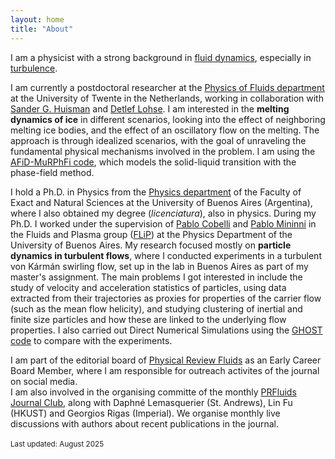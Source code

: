 ```yaml
---
layout: home
title: "About"
---
```


I am a physicist with a strong background in <ins>fluid dynamics</ins>, especially in <ins>turbulence</ins>.

I am currently a postdoctoral researcher at the [Physics of Fluids department](https://pof.tnw.utwente.nl/people/profile/1939) at the University of Twente in the Netherlands, working in collaboration with [Sander G. Huisman](https://shuisman.com/) and [Detlef Lohse](https://pof.tnw.utwente.nl/people/profile/3).
I am interested in the <b>melting dynamics of ice</b> in different scenarios, looking into the effect of neighboring melting ice bodies, and the effect of an oscillatory flow on the melting. The approach is through idealized scenarios, with the goal of unraveling the fundamental physical mechanisms involved in the problem. I am using the [AFiD-MuRPhFi code](https://chowland.github.io/AFiD-MuRPhFi/), which models the solid-liquid transition with the phase-field method. 

I hold a Ph.D. in Physics from the [Physics department](https://df.uba.ar) of the Faculty of Exact and Natural Sciences at the University of Buenos Aires (Argentina), where I also obtained my degree (<em>licenciatura</em>), also in physics.
During my Ph.D. I worked under the supervision of [Pablo Cobelli](http://users.df.uba.ar/cobelli/) and [Pablo Mininni](https://wp.df.uba.ar/mininni/) in the Fluids and Plasma group ([FLiP](http://wp.df.uba.ar/flip/)) at the Physics Department of the University of Buenos Aires.
My research focused mostly on <b>particle dynamics in turbulent flows</b>, where I conducted experiments in a turbulent von Kármán swirling flow, set up in the lab in Buenos Aires as part of my master's assignment.
The main problems I got interested in include the study of velocity and acceleration statistics of particles, using data extracted from their trajectories as proxies for properties of the carrier flow (such as the mean flow helicity), and studying clustering of inertial and finite size particles and how these are linked to the underlying flow properties. I also carried out Direct Numerical Simulations using the [GHOST code](https://github.com/pmininni/GHOST) to compare with the experiments.

I am part of the editorial board of [Physical Review Fluids](https://journals.aps.org/prfluids/staff) as an Early Career Board Member, where I am responsible for outreach activites of the journal on social media.\
I am also involved in the organising committe of the monthly [PRFluids Journal Club](https://journals.aps.org/journal-club), along with Daphné Lemasquerier (St. Andrews), Lin Fu (HKUST) and Georgios Rigas (Imperial). We organise monthly live discussions with authors about recent publications in the journal.\
\
<sub>Last updated: August 2025</sub>
